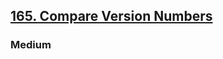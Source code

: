 <h2><a href="https://leetcode.com/problems/compare-version-numbers/">165. Compare Version Numbers</a></h2><h3>Medium</h3>